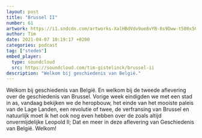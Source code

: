 ```yaml
---
layout: post
title: "Brussel II"
number: 61
artwork: https://i1.sndcdn.com/artworks-XalHBdVdv9ue8vYB-8s9Dww-t500x500.jpg
author: Tim
date: 2021-04-07 10:19:17 +0200
categories: podcast
tag: ["steden"]
embed_player:
  type: soundcloud
  src: https://soundcloud.com/tim-gistelinck/brussel-ii
description: "Welkom bij geschiedenis van België."
---
```

Welkom bij geschiedenis van België. En welkom bij de tweede aflevering over de geschiedenis van Brussel. Vorige week eindigden we met een stad in as, vandaag bekijken we de heropbouw, het einde van het mooiste paleis van de Lage Landen, een revolutie of twee, de verfransing van Brussel en natuurlijk moet ik het ook nog even hebben over de zoals altijd onvermijdelijke Leopold II; Dat en meer in deze aflevering van Geschiedenis van België. Welkom!